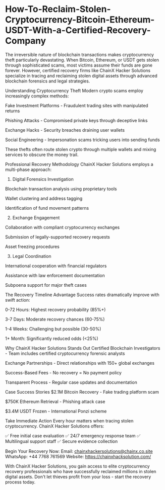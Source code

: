 # How-To-Reclaim-Stolen-Cryptocurrency-Bitcoin-Ethereum-USDT-With-a-Certified-Recovery-Company
The irreversible nature of blockchain transactions makes cryptocurrency theft particularly devastating. When Bitcoin, Ethereum, or USDT gets stolen through sophisticated scams, most victims assume their funds are gone forever. However, certified recovery firms like ChainX Hacker Solutions specialize in tracing and reclaiming stolen digital assets through advanced blockchain forensics and legal strategies.

Understanding Cryptocurrency Theft
Modern crypto scams employ increasingly complex methods:

Fake Investment Platforms - Fraudulent trading sites with manipulated returns

Phishing Attacks - Compromised private keys through deceptive links

Exchange Hacks - Security breaches draining user wallets

Social Engineering - Impersonation scams tricking users into sending funds

These thefts often route stolen crypto through multiple wallets and mixing services to obscure the money trail.

Professional Recovery Methodology
ChainX Hacker Solutions employs a multi-phase approach:

1. Digital Forensics Investigation

Blockchain transaction analysis using proprietary tools

Wallet clustering and address tagging

Identification of fund movement patterns

2. Exchange Engagement

Collaboration with compliant cryptocurrency exchanges

Submission of legally-supported recovery requests

Asset freezing procedures

3. Legal Coordination

International cooperation with financial regulators

Assistance with law enforcement documentation

Subpoena support for major theft cases

The Recovery Timeline Advantage
Success rates dramatically improve with swift action:

0-72 Hours: Highest recovery probability (85%+)

3-7 Days: Moderate recovery chances (60-75%)

1-4 Weeks: Challenging but possible (30-50%)

1+ Month: Significantly reduced odds (<25%)

Why ChainX Hacker Solutions Stands Out
Certified Blockchain Investigators - Team includes certified cryptocurrency forensic analysts

Exchange Partnerships - Direct relationships with 150+ global exchanges

Success-Based Fees - No recovery = No payment policy

Transparent Process - Regular case updates and documentation

Case Success Stories
$2.1M Bitcoin Recovery - Fake trading platform scam

$750K Ethereum Retrieval - Phishing attack case

$3.4M USDT Frozen - International Ponzi scheme

Take Immediate Action
Every hour matters when tracing stolen cryptocurrency. ChainX Hacker Solutions offers:

✅ Free initial case evaluation
✅ 24/7 emergency response team
✅ Multilingual support staff
✅ Secure evidence collection

Begin Your Recovery Now:
 Email: chainxhackersolutions@chainx.co.site
 WhatsApp: +44 7768 761569
 Website: https://chainxhacksolution.com/

With ChainX Hacker Solutions, you gain access to elite cryptocurrency recovery professionals who have successfully reclaimed millions in stolen digital assets. Don't let thieves profit from your loss - start the recovery process today.
